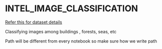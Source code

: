 # INTEL_IMAGE_CLASSIFICATION
<a href="https://www.kaggle.com/code/akarthikeyareddy/intel-image-classification/data"><butto>Refer this for dataset details</button></a>

Classifying images among buildings , forests, seas, etc

Path will be different from every notebook so make sure how we write path
